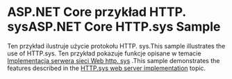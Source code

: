 # <a name="aspnet-core-httpsys-sample"></a><span data-ttu-id="478a5-101">ASP.NET Core przykład HTTP. sys</span><span class="sxs-lookup"><span data-stu-id="478a5-101">ASP.NET Core HTTP.sys Sample</span></span>

<span data-ttu-id="478a5-102">Ten przykład ilustruje użycie protokołu HTTP. sys.</span><span class="sxs-lookup"><span data-stu-id="478a5-102">This sample illustrates the use of HTTP.sys.</span></span> <span data-ttu-id="478a5-103">Ten przykład pokazuje funkcje opisane w temacie [Implementacja serwera sieci Web http. sys](https://docs.microsoft.com/aspnet/core/fundamentals/servers/httpsys) .</span><span class="sxs-lookup"><span data-stu-id="478a5-103">This sample demonstrates the features described in the [HTTP.sys web server implementation](https://docs.microsoft.com/aspnet/core/fundamentals/servers/httpsys) topic.</span></span>
